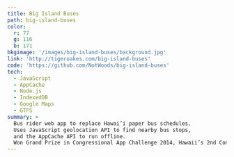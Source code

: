 ```yaml
---
title: Big Island Buses
path: big-island-buses
color:
  r: 77
  g: 116
  b: 171
bkgimage: '/images/big-island-buses/background.jpg'
link: 'http://tigeroakes.com/big-island-buses'
code: 'https://github.com/NotWoods/big-island-buses'
tech:
  - JavaScript
  - AppCache
  - Node.js
  - IndexedDB
  - Google Maps
  - GTFS
summary: >
  Bus rider web app to replace Hawai’i paper bus schedules.
  Uses JavaScript geolocation API to find nearby bus stops,
  and the AppCache API to run offline.
  Won Grand Prize in Congressional App Challenge 2014, Hawaii’s 2nd Congressional District.
---
```

